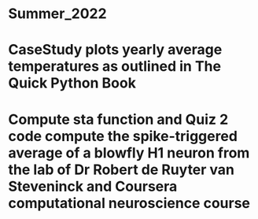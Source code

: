 # Summer_2022
# CaseStudy plots yearly average temperatures as outlined in The Quick Python Book
# Compute sta function and Quiz 2 code compute the spike-triggered average of a blowfly H1 neuron from the lab of Dr Robert de Ruyter van Steveninck and Coursera computational neuroscience course
